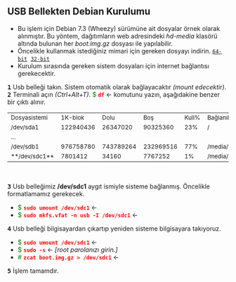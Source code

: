 ## USB Bellekten Debian Kurulumu

* Bu işlem için Debian 7.3 (Wheezy) sürümüne ait dosyalar örnek olarak alınmıştır. Bu yöntem, dağıtımların web adresindeki *hd-media* klasörü altında bulunan her *boot.img.gz* dosyası ile yapılabilir.<br>
* Öncelikle kullanmak istediğiniz mimari için gereken dosyayı indirin. [`64-bit`](http://ftp.nl.debian.org/debian/dists/wheezy/main/installer-amd64/current/images/hd-media/boot.img.gz)&nbsp;
[`32-bit`](http://ftp.nl.debian.org/debian/dists/wheezy/main/installer-i386/current/images/hd-media/boot.img.gz)
* Kurulum sırasında gereken sistem dosyaları için internet bağlantısı gerekecektir.<br>

__<big>`1`</big>__ Usb belleği takın. Sistem otomatik olarak bağlayacaktır *(mount edecektir)*.<br> 
__<big>`2`</big>__ Terminali açın *(Ctrl+Alt+T)*. <span style="color:green">$</span> <span style="color:red">**`df`**</span> &larr; komutunu yazın, aşağıdakine benzer bir çıktı alınır.<br>

<small> <table><tr><td><small>Dosyasistemi</small></td><td><small>1K-blok</small></td><td><small>Dolu</small></td><td><small>Boş</small></td><td> <small>Kull%</small></td><td><small>Bağlanılan yer</small></td></tr>
<tr><td><small>/dev/sda1</small></td><td><small>122940436</small></td><td><small>26347020</small></td><td><small>90325360</small></td><td><small>23%</small></td> <td><small>/</small></td></tr><tr><td><small>...</small></td></tr>
<td><small>/dev/sdb1</small></td><td><small>976758780</small></td><td><small>743789264</small></td><td><small>232969516</small></td><td><small>77%</small></td> <td><small>/media/tera</small></td>
<tr><td><small>**/dev/sdc1**</small></td><td><small>7801412</small></td><td><small>34160</small></td><td><small>7767252</small></td><td><small>1%</small></td><td><small>/media/metin/usb</small></td></tr></table> </small><br>

__<big>`3`</big>__ Usb belleğimiz **/dev/sdc1** aygıt ismiyle sisteme bağlanmış. Öncelikle formatlamamız gerekecek.

* <span style="color:green">$</span> <span style="color:red">**`sudo umount /dev/sdc1`**</span> &larr;
* <span style="color:green">$</span> <span style="color:red">**`sudo mkfs.vfat -n usb -I /dev/sdc1`**</span> &larr;

__<big>`4`</big>__ Usb belleği bilgisayardan çıkartıp yeniden sisteme bilgisayara takıyoruz.<br>

* <span style="color:green">$</span> <span style="color:red"> **`sudo umount /dev/sdc1`**</span> &larr;
* <span style="color:green">$</span><span style="color:red"> **`sudo -s`**</span> &larr; *[root parolanızı girin.]*
* <span style="color:green">#</span><span style="color:red"> **`zcat boot.img.gz > /dev/sdc1`**</span> &larr;

__<big>`5`</big>__ İşlem tamamdır.
